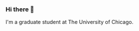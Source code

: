 ### Hi there 👋

I'm a graduate student at The University of Chicago. 

<!--
**Halifaxi/Halifaxi** is a ✨ _special_ ✨ repository because its `README.md` (this file) appears on your GitHub profile.

-->
